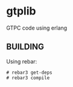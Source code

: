 gtplib
======

GTPC code using erlang

BUILDING
--------

Using rebar:

    # rebar3 get-deps
    # rebar3 compile


